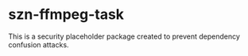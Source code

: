 # szn-ffmpeg-task

This is a security placeholder package created to prevent dependency confusion attacks.